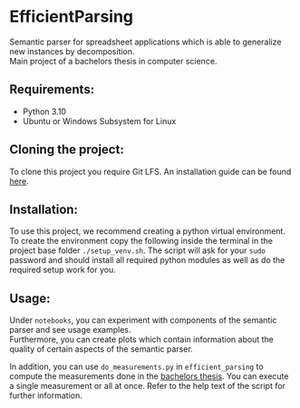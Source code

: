 # EfficientParsing
Semantic parser for spreadsheet applications which is able to generalize new instances by decomposition.   
Main project of a bachelors thesis in computer science. 

## Requirements:
- Python 3.10
- Ubuntu or Windows Subsystem for Linux

## Cloning the project:
To clone this project you require Git LFS. 
An installation guide can be found [here](https://github.com/git-lfs/git-lfs/wiki/Installation).

## Installation:
To use this project, we recommend creating a python virtual environment.  
To create the environment copy the following inside the terminal in the project base folder ```./setup_venv.sh```. 
The script will ask for your ```sudo``` password and should install all required python modules as well as 
do the required setup work for you. 

## Usage:
Under ```notebooks```, you can experiment with components of the semantic parser and see usage examples.  
Furthermore, you can create plots which contain information about the quality of certain aspects of the semantic parser.  
  
In addition, you can use ```do_measurements.py``` in ```efficient_parsing``` to compute the measurements done in the 
[bachelors thesis](thesis.pdf).  You can execute a single measurement or all at once. 
Refer to the help text of the script for further information.